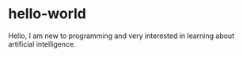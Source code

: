 # hello-world

Hello, I am new to programming and very interested in learning about artificial intelligence.
